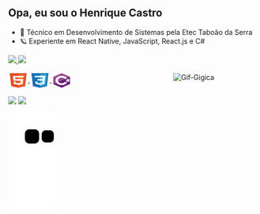 <h2>Opa, eu sou o Henrique Castro</h2>


- 📘 Técnico em Desenvolvimento de Sistemas pela Etec Taboão da Serra
- 🪐 Experiente em React Native, JavaScript, React.js e C#

<div>
  <a href="https://github.com/Rickkcastro">
  <img height="150em" src="https://github-readme-stats.vercel.app/api?username=Rickkcastro&show_icons=true&theme=tokyonight&include_all_commits=true&count_private=true"/>
  <img height="150em" src="https://github-readme-stats.vercel.app/api/top-langs/?username=Rickkcastro&layout=compact&langs_count=16&theme=tokyonight"/>
</div>

<div style="display: inline_block"><br>
  <img align="center" alt="Gigica-HTML" height="30" width="40" src="https://raw.githubusercontent.com/devicons/devicon/master/icons/html5/html5-original.svg">
  <img align="center" alt="Gigica-CSS" height="30" width="40" src="https://raw.githubusercontent.com/devicons/devicon/master/icons/css3/css3-original.svg">
  <img align="center" alt="Gigica-Csharp" height="30" width="40" src="https://raw.githubusercontent.com/devicons/devicon/master/icons/csharp/csharp-original.svg">
  <img align="right" alt="Gif-Gigica" height="160" width="170" src="https://cdn.discordapp.com/attachments/899060736406466610/1069672244206370897/Design_sem_nome_1.gif">
</div>

<div> <br>
  <a href="https://instagram.com/gi_nevesrodrigues/" target="_blank"><img src="https://img.shields.io/badge/-Instagram-%23E4405F?style=for-the-badge&logo=instagram&logoColor=white" target="_blank"></a>
 <a href="jojoleiteninho17#6784" target="_blank"><img src="https://img.shields.io/badge/Discord-7289DA?style=for-the-badge&logo=discord&logoColor=white" target="_blank"></a>
  
   ![Snake animation](https://github.com/Rickkcastro/Rickkcastro/blob/output/github-contribution-grid-snake.svg)
  
</div>

